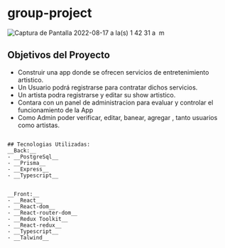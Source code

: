# group-project



 ![Captura de Pantalla 2022-08-17 a la(s) 1 42 31 a  m](https://user-images.githubusercontent.com/67343500/185247948-03e232de-333c-45e2-af6b-757ef5261789.png)

## Objetivos del Proyecto

- Construir una app donde se ofrecen servicios de entretenimiento artistico.
- Un Usuario podrá registrarse para contratar dichos servicios.
- Un artista podra registrarse y editar su show artistico.
- Contara con un panel de administracion para evaluar y controlar el funcionamiento de la App
- Como Admin poder verificar, editar, banear, agregar , tanto usuarios como artistas. 

```

## Tecnologias Utilizadas:
__Back:__ 
- __PostgreSql__
- __Prisma__
- __Express__
- __Typescript__


__Front:__ 
- __React__
- __React-dom__
- __React-router-dom__
- __Redux Toolkit__
- __React-redux__
- __Typescript__
- __Talwind__

